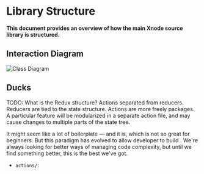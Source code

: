 # Library Structure
**This document provides an overview of how the main Xnode source library is structured.**

## Interaction Diagram
<!-- This is the original diagram generation code. It is easiest to develop it at 'https://gravizo.com/#converter' for graph preview while editing.
digraph main {
    graph [fontname="Tahoma", labeljust="l", ];
    node [fontname="Tahoma", fontsize=12, penwidth=2, shape=box];
    edge [fontname="Tahoma", fontsize=10, penwidth=2];

    subgraph cluster_sandbox {
        label="Sandbox";
        REPL [label="REPL\n(repl.js)\n-associated script file\l-watch expressions\l-rerun rule\l-canvas state\l-[FUTURE] probes\l"];
        ENGINE [label="ExecutionEngine\n(engine.py)\n-Python shell process\l-viz schema generation\l-[FUTURE] caching\l"];
        CANVAS [label="Canvas\n(components/canvas.js)\n-viewer components"];

        REPL -> CANVAS [label="has one"]
        REPL -> CANVAS [label="viewer data", color="/spectral10/9"]

        REPL -> ENGINE [label="has one"]
        REPL -> ENGINE [label="script/code\lwatch expressions", color="/spectral10/9"]
        ENGINE -> REPL  [label="viz schema ", color="/spectral10/9"]
    }

    MAIN [label="Atom Package\n(main.js)\n-activate(), deactivate()\l-consume services\l"];
    MAIN -> REPL [label="has many", color="/spectral10/9"]
}
After editing, apply URL encoding (e.g. with 'https://www.urlencoder.org/') and append the resulting string to 'https://g.gravizo.com/svg?' to generate the link for the Markdown image tag. -->

![Class Diagram](https://g.gravizo.com/svg?digraph%20main%20%7B%0D%0A%20%20%20%20graph%20%5Bfontname%3D%22Tahoma%22%2C%20labeljust%3D%22l%22%2C%20%5D%3B%0D%0A%20%20%20%20node%20%5Bfontname%3D%22Tahoma%22%2C%20fontsize%3D12%2C%20penwidth%3D2%2C%20shape%3Dbox%5D%3B%0D%0A%20%20%20%20edge%20%5Bfontname%3D%22Tahoma%22%2C%20fontsize%3D10%2C%20penwidth%3D2%5D%3B%0D%0A%0D%0A%20%20%20%20subgraph%20cluster_sandbox%20%7B%0D%0A%20%20%20%20%20%20%20%20label%3D%22Sandbox%22%3B%0D%0A%20%20%20%20%20%20%20%20REPL%20%5Blabel%3D%22REPL%5Cn%28repl.js%29%5Cn-associated%20script%20file%5Cl-watch%20expressions%5Cl-rerun%20rule%5Cl-canvas%20state%5Cl-%5BFUTURE%5D%20probes%5Cl%22%5D%3B%0D%0A%20%20%20%20%20%20%20%20ENGINE%20%5Blabel%3D%22ExecutionEngine%5Cn%28engine.py%29%5Cn-Python%20shell%20process%5Cl-viz%20schema%20generation%5Cl-%5BFUTURE%5D%20caching%5Cl%22%5D%3B%0D%0A%20%20%20%20%20%20%20%20CANVAS%20%5Blabel%3D%22Canvas%5Cn%28canvas.js%29%5Cn-viewer%20components%22%5D%3B%0D%0A%0D%0A%20%20%20%20%20%20%20%20REPL%20-%3E%20CANVAS%20%5Blabel%3D%22has%20one%22%5D%0D%0A%20%20%20%20%20%20%20%20REPL%20-%3E%20CANVAS%20%5Blabel%3D%22viewer%20data%22%2C%20color%3D%22%2Fspectral10%2F9%22%5D%0D%0A%0D%0A%20%20%20%20%20%20%20%20REPL%20-%3E%20ENGINE%20%5Blabel%3D%22has%20one%22%5D%0D%0A%20%20%20%20%20%20%20%20REPL%20-%3E%20ENGINE%20%5Blabel%3D%22script%2Fcode%5Clwatch%20expressions%22%2C%20color%3D%22%2Fspectral10%2F9%22%5D%0D%0A%20%20%20%20%20%20%20%20ENGINE%20-%3E%20REPL%20%20%5Blabel%3D%22viz%20schema%20%22%2C%20color%3D%22%2Fspectral10%2F9%22%5D%0D%0A%20%20%20%20%7D%0D%0A%0D%0A%20%20%20%20MAIN%20%5Blabel%3D%22Atom%20Package%5Cn%28main.js%29%5Cn-activate%28%29%2C%20deactivate%28%29%5Cl-consume%20services%5Cl%22%5D%3B%0D%0A%20%20%20%20MAIN%20-%3E%20REPL%20%5Blabel%3D%22has%20many%22%2C%20color%3D%22%2Fspectral10%2F9%22%5D%0D%0A%7D)

## Ducks 
TODO: What is the Redux structure? Actions separated from reducers. Reducers are tied to the state structure. Actions
 are more freely packages. A particular feature will be modularized in a separate action file, and may cause
 changes to multiple parts of the state tree.
 
It might seem like a lot of boilerplate — and it is, which is not so great for beginners. But this paradigm has 
evolved to allow developer to build . We're always looking for better ways of managing code complexity, but until we 
find something better, this is the best we've got.

- `actions/`:
